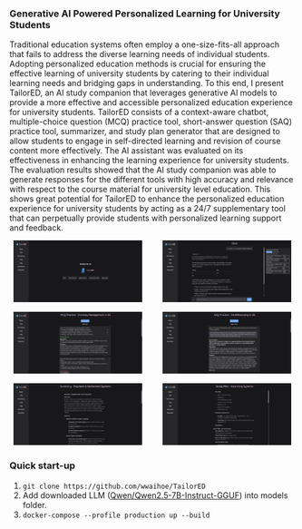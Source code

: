 ### Generative AI Powered Personalized Learning for University Students

Traditional education systems often employ a one-size-fits-all approach that fails to address the diverse learning needs of individual students. Adopting personalized education methods is crucial for ensuring the effective learning of university students by catering to their individual learning needs and bridging gaps in understanding. To this end, I present TailorED, an AI study companion that leverages generative AI models to provide a more effective and accessible personalized education experience for university students. TailorED consists of a context-aware chatbot, multiple-choice question (MCQ) practice tool, short-answer question (SAQ) practice tool, summarizer, and study plan generator that are designed to allow students to engage in self-directed learning and revision of course content more effectively. The AI assistant was evaluated on its effectiveness in enhancing the learning experience for university students. The evaluation results showed that the AI study companion was able to generate responses for the different tools with high accuracy and relevance with respect to the course material for university level education. This shows great potential for TailorED to enhance the personalized education experience for university students by acting as a 24/7 supplementary tool that can perpetually provide students with personalized learning support and feedback.

<p align="center">
  <img alt="index" src="./screenshots/index.png" width="45%">
&nbsp; &nbsp; &nbsp; &nbsp;
  <img alt="chat reason" src="./screenshots/chat reason.png" width="45%">
</p>

<p align="center">
  <img alt="mcq feedback" src="./screenshots/mcq feedback.png" width="45%">
&nbsp; &nbsp; &nbsp; &nbsp;
  <img alt="saq feedback" src="./screenshots/saq feedback.png" width="45%">
</p>

<p align="center">
  <img alt="summarize notes" src="./screenshots/summarize notes.png" width="45%">
&nbsp; &nbsp; &nbsp; &nbsp;
  <img alt="study plan" src="./screenshots/study plan.png" width="45%">
</p>

### Quick start-up
1. `git clone https://github.com/wwaihoe/TailorED`
2. Add downloaded LLM ([Qwen/Qwen2.5-7B-Instruct-GGUF](https://huggingface.co/Qwen/Qwen2.5-7B-Instruct-GGUF)) into models folder.
3. `docker-compose --profile production up --build`  
